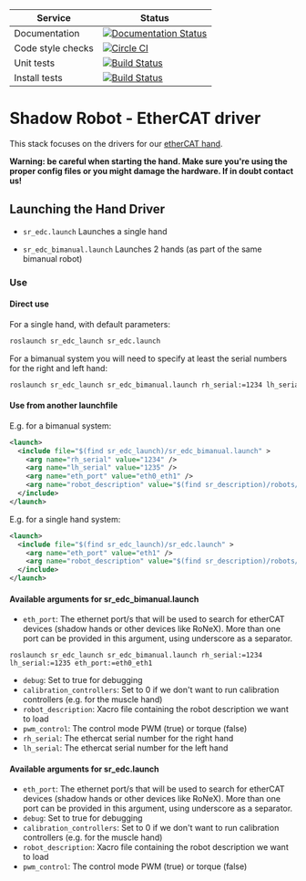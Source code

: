 |     Service       |  Status  |
| ----------------- | -------- |
| Documentation     | [![Documentation Status](https://readthedocs.org/projects/shadow-robot-ethercat-driver/badge/?version=latest)](http://shadow-robot-ethercat-driver.readthedocs.org) |
| Code style checks | [![Circle CI](https://circleci.com/gh/shadow-robot/sr-ros-interface-ethercat.svg?style=shield)](https://circleci.com/gh/shadow-robot/sr-ros-interface-ethercat) |
| Unit tests        | [![Build Status](https://travis-ci.org/shadow-robot/sr-ros-interface-ethercat.svg)](https://travis-ci.org/shadow-robot/sr-ros-interface-ethercat) |
| Install tests     | [![Build Status](https://semaphoreci.com/api/v1/projects/8797e7d4-058b-4f0f-bc34-9a1f8c23e31d/539067/shields_badge.svg)](https://semaphoreci.com/shadow-robot/sr-ros-interface-ethercat)

# Shadow Robot - EtherCAT driver

This stack focuses on the drivers for our [etherCAT hand](http://www.shadowrobot.com/products/).

**Warning: be careful when starting the hand. Make sure you're using the proper config files or you might damage the hardware. If in doubt contact us!**

## Launching the Hand Driver

- `sr_edc.launch` Launches a single hand

- `sr_edc_bimanual.launch` Launches 2 hands (as part of the same bimanual robot)


### Use

#### Direct use

For a single hand, with default parameters:

```bash
roslaunch sr_edc_launch sr_edc.launch
```

For a bimanual system you will need to specify at least the serial numbers for the right and left hand:

```bash
roslaunch sr_edc_launch sr_edc_bimanual.launch rh_serial:=1234 lh_serial:=1235
```

#### Use from another launchfile

E.g. for a bimanual system:

```xml
<launch>
  <include file="$(find sr_edc_launch)/sr_edc_bimanual.launch" >
    <arg name="rh_serial" value="1234" />
    <arg name="lh_serial" value="1235" />
    <arg name="eth_port" value="eth0_eth1" />
    <arg name="robot_description" value="$(find sr_description)/robots/bimanual_shadowhand_motor.urdf.xacro" />
  </include>
</launch>
```

E.g. for a single hand system:

```xml
<launch>
  <include file="$(find sr_edc_launch)/sr_edc.launch" >
    <arg name="eth_port" value="eth1" />
    <arg name="robot_description" value="$(find sr_description)/robots/shadowhand_motor_biotac.urdf.xacro" />
  </include>
</launch>
```

#### Available arguments for sr_edc_bimanual.launch

- `eth_port`: The ethernet port/s that will be used to search for etherCAT devices (shadow hands or other devices like RoNeX). More than one port can be provided in this argument, using underscore as a separator.

```
roslaunch sr_edc_launch sr_edc_bimanual.launch rh_serial:=1234 lh_serial:=1235 eth_port:=eth0_eth1
```

- `debug`: Set to true for debugging
- `calibration_controllers`: Set to 0 if we don't want to run calibration controllers (e.g. for the muscle hand)
- `robot_description`: Xacro file containing the robot description we want to load
- `pwm_control`: The control mode PWM (true) or torque (false)
- `rh_serial`: The ethercat serial number for the right hand
- `lh_serial`: The ethercat serial number for the left hand

#### Available arguments for sr_edc.launch

- `eth_port`: The ethernet port/s that will be used to search for etherCAT devices (shadow hands or other devices like RoNeX). More than one port can be provided in this argument, using underscore as a separator.
- `debug`: Set to true for debugging
- `calibration_controllers`: Set to 0 if we don't want to run calibration controllers (e.g. for the muscle hand)
- `robot_description`: Xacro file containing the robot description we want to load
- `pwm_control`: The control mode PWM (true) or torque (false)
